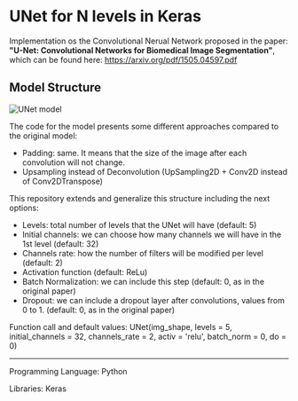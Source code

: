 # UNet for N levels in Keras

Implementation os the Convolutional Nerual Network proposed in the paper:
**"U-Net: Convolutional Networks for Biomedical Image Segmentation"**,
which can be found here: https://arxiv.org/pdf/1505.04597.pdf


Model Structure
----------------------------------------------------------------
![UNet model](https://lmb.informatik.uni-freiburg.de/people/ronneber/u-net/u-net-architecture.png)

The code for the model presents some different approaches compared to the original model:
  - Padding: same. It means that the size of the image after each convolution will not change.
  - Upsampling instead of Deconvolution (UpSampling2D + Conv2D instead of Conv2DTranspose)

This repository extends and generalize this structure including the next options:
  - Levels: total number of levels that the UNet will have (default: 5)
  - Initial channels: we can choose how many channels we will have in the 1st level (default: 32)
  - Channels rate: how the number of filters will be modified per level (default: 2)
  - Activation function (default: ReLu)
  - Batch Normalization: we can include this step (default: 0, as in the original paper)
  - Dropout: we can include a dropout layer after convolutions, values from 0 to 1. (default: 0, as in the original paper)
  
Function call and default values:
UNet(img_shape, levels = 5, initial_channels = 32, channels_rate = 2, activ = 'relu', batch_norm = 0, do = 0)

-------------------------------------------------------------------------------------
Programming Language: Python

Libraries: Keras
